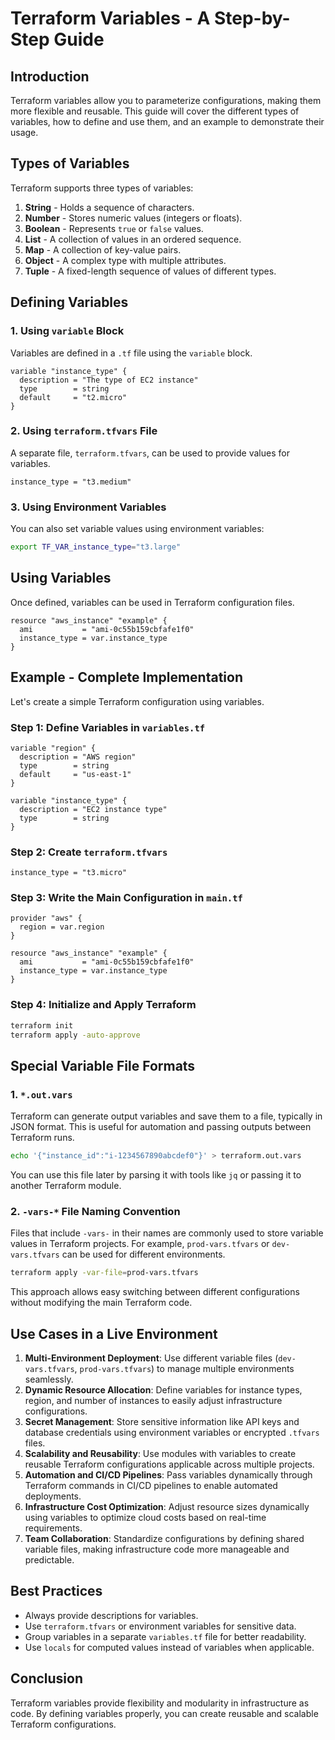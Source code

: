 # Terraform Variables - A Step-by-Step Guide

## Introduction

Terraform variables allow you to parameterize configurations, making them more flexible and reusable. This guide will cover the different types of variables, how to define and use them, and an example to demonstrate their usage.

## Types of Variables

Terraform supports three types of variables:

1. **String** - Holds a sequence of characters.
2. **Number** - Stores numeric values (integers or floats).
3. **Boolean** - Represents `true` or `false` values.
4. **List** - A collection of values in an ordered sequence.
5. **Map** - A collection of key-value pairs.
6. **Object** - A complex type with multiple attributes.
7. **Tuple** - A fixed-length sequence of values of different types.

## Defining Variables

### 1. Using `variable` Block

Variables are defined in a `.tf` file using the `variable` block.

```hcl
variable "instance_type" {
  description = "The type of EC2 instance"
  type        = string
  default     = "t2.micro"
}
```

### 2. Using `terraform.tfvars` File

A separate file, `terraform.tfvars`, can be used to provide values for variables.

```hcl
instance_type = "t3.medium"
```

### 3. Using Environment Variables

You can also set variable values using environment variables:

```sh
export TF_VAR_instance_type="t3.large"
```

## Using Variables

Once defined, variables can be used in Terraform configuration files.

```hcl
resource "aws_instance" "example" {
  ami           = "ami-0c55b159cbfafe1f0"
  instance_type = var.instance_type
}
```

## Example - Complete Implementation

Let's create a simple Terraform configuration using variables.

### Step 1: Define Variables in `variables.tf`

```hcl
variable "region" {
  description = "AWS region"
  type        = string
  default     = "us-east-1"
}

variable "instance_type" {
  description = "EC2 instance type"
  type        = string
}
```

### Step 2: Create `terraform.tfvars`

```hcl
instance_type = "t3.micro"
```

### Step 3: Write the Main Configuration in `main.tf`

```hcl
provider "aws" {
  region = var.region
}

resource "aws_instance" "example" {
  ami           = "ami-0c55b159cbfafe1f0"
  instance_type = var.instance_type
}
```

### Step 4: Initialize and Apply Terraform

```sh
terraform init
terraform apply -auto-approve
```

## Special Variable File Formats

### 1. `*.out.vars`

Terraform can generate output variables and save them to a file, typically in JSON format. This is useful for automation and passing outputs between Terraform runs.

```sh
echo '{"instance_id":"i-1234567890abcdef0"}' > terraform.out.vars
```

You can use this file later by parsing it with tools like `jq` or passing it to another Terraform module.

### 2. `-vars-*` File Naming Convention

Files that include `-vars-` in their names are commonly used to store variable values in Terraform projects. For example, `prod-vars.tfvars` or `dev-vars.tfvars` can be used for different environments.

```sh
terraform apply -var-file=prod-vars.tfvars
```

This approach allows easy switching between different configurations without modifying the main Terraform code.

## Use Cases in a Live Environment

1. **Multi-Environment Deployment**: Use different variable files (`dev-vars.tfvars`, `prod-vars.tfvars`) to manage multiple environments seamlessly.
2. **Dynamic Resource Allocation**: Define variables for instance types, region, and number of instances to easily adjust infrastructure configurations.
3. **Secret Management**: Store sensitive information like API keys and database credentials using environment variables or encrypted `.tfvars` files.
4. **Scalability and Reusability**: Use modules with variables to create reusable Terraform configurations applicable across multiple projects.
5. **Automation and CI/CD Pipelines**: Pass variables dynamically through Terraform commands in CI/CD pipelines to enable automated deployments.
6. **Infrastructure Cost Optimization**: Adjust resource sizes dynamically using variables to optimize cloud costs based on real-time requirements.
7. **Team Collaboration**: Standardize configurations by defining shared variable files, making infrastructure code more manageable and predictable.

## Best Practices

- Always provide descriptions for variables.
- Use `terraform.tfvars` or environment variables for sensitive data.
- Group variables in a separate `variables.tf` file for better readability.
- Use `locals` for computed values instead of variables when applicable.

## Conclusion

Terraform variables provide flexibility and modularity in infrastructure as code. By defining variables properly, you can create reusable and scalable Terraform configurations.
